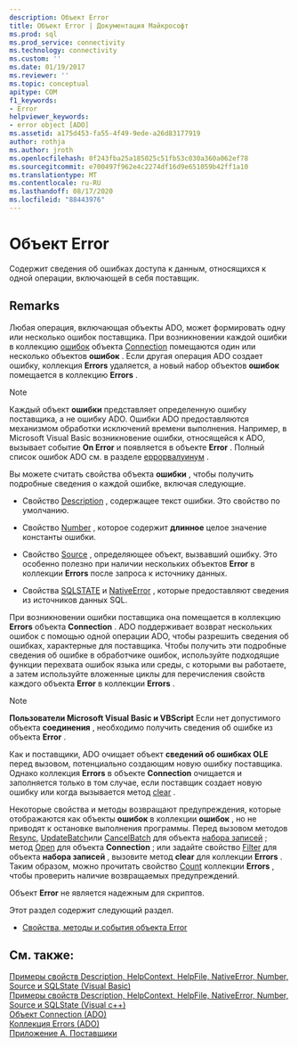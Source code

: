 ```yaml
---
description: Объект Error
title: Объект Error | Документация Майкрософт
ms.prod: sql
ms.prod_service: connectivity
ms.technology: connectivity
ms.custom: ''
ms.date: 01/19/2017
ms.reviewer: ''
ms.topic: conceptual
apitype: COM
f1_keywords:
- Error
helpviewer_keywords:
- error object [ADO]
ms.assetid: a175d453-fa55-4f49-9ede-a26d83177919
author: rothja
ms.author: jroth
ms.openlocfilehash: 0f243fba25a185025c51fb53c030a360a062ef78
ms.sourcegitcommit: e700497f962e4c2274df16d9e651059b42ff1a10
ms.translationtype: MT
ms.contentlocale: ru-RU
ms.lasthandoff: 08/17/2020
ms.locfileid: "88443976"
---
```

# <a name="error-object"></a>Объект Error
Содержит сведения об ошибках доступа к данным, относящихся к одной операции, включающей в себя поставщик.  
  
## <a name="remarks"></a>Remarks  
 Любая операция, включающая объекты ADO, может формировать одну или несколько ошибок поставщика. При возникновении каждой ошибки в коллекцию [ошибок](../../../ado/reference/ado-api/errors-collection-ado.md) объекта [Connection](../../../ado/reference/ado-api/connection-object-ado.md) помещаются один или несколько объектов **ошибок** . Если другая операция ADO создает ошибку, коллекция **Errors** удаляется, а новый набор объектов **ошибок** помещается в коллекцию **Errors** .  
  
> [!NOTE]
>  Каждый объект **ошибки** представляет определенную ошибку поставщика, а не ошибку ADO. Ошибки ADO предоставляются механизмом обработки исключений времени выполнения. Например, в Microsoft Visual Basic возникновение ошибки, относящейся к ADO, вызывает событие **On Error** и появляется в объекте **Error** . Полный список ошибок ADO см. в разделе [еррорвалуинум](../../../ado/reference/ado-api/errorvalueenum.md) .  
  
 Вы можете считать свойства объекта **ошибки** , чтобы получить подробные сведения о каждой ошибке, включая следующие.  
  
-   Свойство [Description](../../../ado/reference/ado-api/description-property.md) , содержащее текст ошибки. Это свойство по умолчанию.  
  
-   Свойство [Number](../../../ado/reference/ado-api/number-property-ado.md) , которое содержит **длинное** целое значение константы ошибки.  
  
-   Свойство [Source](../../../ado/reference/ado-api/source-property-ado-error.md) , определяющее объект, вызвавший ошибку. Это особенно полезно при наличии нескольких объектов **Error** в коллекции **Errors** после запроса к источнику данных.  
  
-   Свойства [SQLSTATE](../../../ado/reference/ado-api/sqlstate-property.md) и [NativeError](../../../ado/reference/ado-api/nativeerror-property-ado.md) , которые предоставляют сведения из источников данных SQL.  
  
 При возникновении ошибки поставщика она помещается в коллекцию **Errors** объекта **Connection** . ADO поддерживает возврат нескольких ошибок с помощью одной операции ADO, чтобы разрешить сведения об ошибках, характерные для поставщика. Чтобы получить эти подробные сведения об ошибке в обработчике ошибок, используйте подходящие функции перехвата ошибок языка или среды, с которыми вы работаете, а затем используйте вложенные циклы для перечисления свойств каждого объекта **Error** в коллекции **Errors** .  
  
> [!NOTE]
>  **Пользователи Microsoft Visual Basic и VBScript** Если нет допустимого объекта **соединения** , необходимо получить сведения об ошибке из объекта **Error** .  
  
 Как и поставщики, ADO очищает объект **сведений об ошибках OLE** перед вызовом, потенциально создающим новую ошибку поставщика. Однако коллекция **Errors** в объекте **Connection** очищается и заполняется только в том случае, если поставщик создает новую ошибку или когда вызывается метод [clear](../../../ado/reference/ado-api/clear-method-ado.md) .  
  
 Некоторые свойства и методы возвращают предупреждения, которые отображаются как объекты **ошибок** в коллекции **ошибок** , но не приводят к остановке выполнения программы. Перед вызовом методов [Resync](../../../ado/reference/ado-api/resync-method.md), [UpdateBatch](../../../ado/reference/ado-api/updatebatch-method.md)или [CancelBatch](../../../ado/reference/ado-api/cancelbatch-method-ado.md) для объекта [набора записей](../../../ado/reference/ado-api/recordset-object-ado.md) ; метод [Open](../../../ado/reference/ado-api/open-method-ado-connection.md) для объекта **Connection** ; или задайте свойство [Filter](../../../ado/reference/ado-api/filter-property.md) для объекта **набора записей** , вызовите метод **clear** для коллекции **Errors** . Таким образом, можно прочитать свойство [Count](../../../ado/reference/ado-api/count-property-ado.md) коллекции **Errors** , чтобы проверить наличие возвращаемых предупреждений.  
  
 Объект **Error** не является надежным для скриптов.  
  
 Этот раздел содержит следующий раздел.  
  
-   [Свойства, методы и события объекта Error](../../../ado/reference/ado-api/error-object-properties-methods-and-events.md)  
  
## <a name="see-also"></a>См. также:  
 [Примеры свойств Description, HelpContext, HelpFile, NativeError, Number, Source и SQLState (Visual Basic)](../../../ado/reference/ado-api/description-helpcontext-helpfile-nativeerror-number-source-example-vb.md)   
 [Примеры свойств Description, HelpContext, HelpFile, NativeError, Number, Source и SQLState (Visual c++)](../../../ado/reference/ado-api/description-helpcontext-helpfile-nativeerror-number-source-example-vc.md)   
 [Объект Connection (ADO)](../../../ado/reference/ado-api/connection-object-ado.md)   
 [Коллекция Errors (ADO)](../../../ado/reference/ado-api/errors-collection-ado.md)   
 [Приложение А. Поставщики](../../../ado/guide/appendixes/appendix-a-providers.md)
